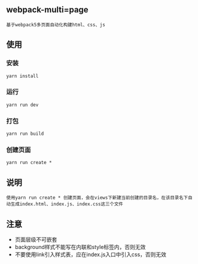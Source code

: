 ## webpack-multi=page
```text
基于webpack5多页面自动化构建html、css、js
```
## 使用
### 安装
```shell
yarn install
```
### 运行
```shell
yarn run dev
```
### 打包
```shell
yarn run build
```
### 创建页面
```shell
yarn run create *
```
## 说明
```text
使用yarn run create * 创建页面，会在views下新建当前创建的目录名，在该目录名下自动生成index.html、index.js、index.css这三个文件
```
## 注意
* 页面层级不可嵌套
* background样式不能写在内联和style标签内，否则无效
* 不要使用link引入样式表，应在index.js入口中引入css，否则无效

